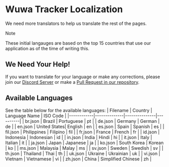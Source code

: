# Wuwa Tracker Localization

We need more translators to help us translate the rest of the pages.

> [!NOTE]
> These initial langauges are based on the top 15 countries that use our application as of the time of writing this.

## We Need Your Help!

If you want to translate for your language or make any corrections, please join our [Discord Server](https://discord.gg/mADnEXwZGT) or make a [Pull Request in our repository](https://github.com/Luzefiru/wuwatracker/compare).

## Available Languages

See the table below for the available languages:
| Filename | Country | Language Name | ISO Code |
|------------|--------------|---------------|----------|
| br.json | Brazil | Portuguese | pt |
| de.json | Germany | German | de |
| en.json | United States| English | en |
| es.json | Spain | Spanish | es |
| fil.json | Philippines | Filipino | fil |
| fr.json | France | French | fr |
| id.json | Indonesia | Indonesian | id |
| in.json | India | Hindi | hi |
| it.json | Italy | Italian | it |
| ja.json | Japan | Japanese | ja |
| ko.json | South Korea | Korean | ko |
| ms.json | Malaysia | Malay | ms |
| sv.json | Sweden | Swedish | sv |
| th.json | Thailand | Thai | th |
| uk.json | Ukraine | Ukrainian | uk |
| vi.json | Vietnam | Vietnamese | vi |
| zh.json | China | Simplified Chinese | zh |
